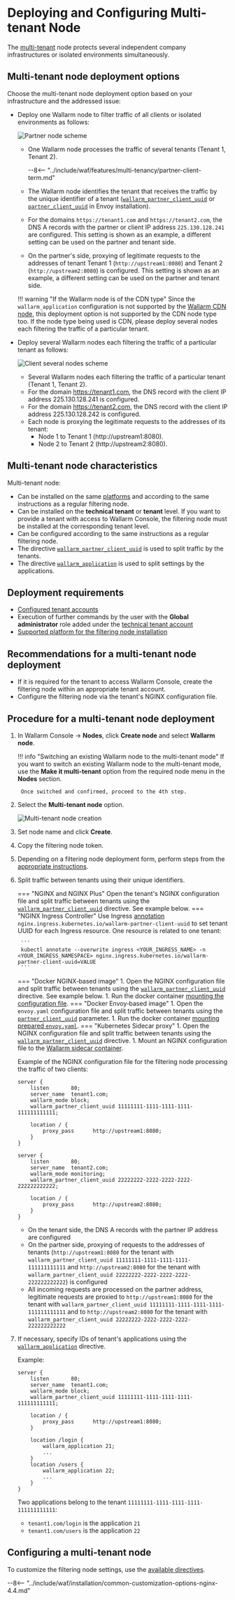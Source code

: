 [waf-mode-instr]:                   ../../admin-en/configure-wallarm-mode.md
[logging-instr]:                    ../../admin-en/configure-logging.md
[proxy-balancer-instr]:             ../../admin-en/using-proxy-or-balancer-en.md
[process-time-limit-instr]:         ../../admin-en/configure-parameters-en.md#wallarm_process_time_limit
[dynamic-dns-resolution-nginx]:     ../../admin-en/configure-dynamic-dns-resolution-nginx.md

# Deploying and Configuring Multi-tenant Node

The [multi-tenant](overview.md) node protects several independent company infrastructures or isolated environments simultaneously.

## Multi-tenant node deployment options

Choose the multi-tenant node deployment option based on your infrastructure and the addressed issue:

* Deploy one Wallarm node to filter traffic of all clients or isolated environments as follows:

    ![Partner node scheme](../../images/partner-waf-node/partner-traffic-processing-4.0.png)

    * One Wallarm node processes the traffic of several tenants (Tenant 1, Tenant 2).

        --8<-- "../include/waf/features/multi-tenancy/partner-client-term.md"
        
    * The Wallarm node identifies the tenant that receives the traffic by the unique identifier of a tenant ([`wallarm_partner_client_uuid`](../../admin-en/configure-parameters-en.md#wallarm_partner_client_uuid) or [`partner_client_uuid`](../../admin-en/configuration-guides/envoy/fine-tuning.md#configuration-options-for-the-envoy‑based-wallarm-node) in Envoy installation).
    * For the domains `https://tenant1.com` and `https://tenant2.com`, the DNS A records with the partner or client IP address `225.130.128.241` are configured. This setting is shown as an example, a different setting can be used on the partner and tenant side.
    * On the partner's side, proxying of legitimate requests to the addresses of tenant Tenant 1 (`http://upstream1:8080`) and Tenant 2 (`http://upstream2:8080`) is configured. This setting is shown as an example, a different setting can be used on the partner and tenant side.

    !!! warning "If the Wallarm node is of the CDN type"
        Since the `wallarm_application` configuration is not supported by the [Wallarm CDN node](../cdn-node.md), this deployment option is not supported by the CDN node type too. If the node type being used is CDN, please deploy several nodes each filtering the traffic of a particular tenant.

* Deploy several Wallarm nodes each filtering the traffic of a particular tenant as follows:

    ![Client several nodes scheme](../../images/partner-waf-node/client-several-nodes.png)

    * Several Wallarm nodes each filtering the traffic of a particular tenant (Tenant 1, Tenant 2).
    * For the domain https://tenant1.com, the DNS record with the client IP address 225.130.128.241 is configured.
    * For the domain https://tenant2.com, the DNS record with the client IP address 225.130.128.242 is configured.
    * Each node is proxying the legitimate requests to the addresses of its tenant:
        * Node 1 to Tenant 1 (http://upstream1:8080).
        * Node 2 to Tenant 2 (http://upstream2:8080).

## Multi-tenant node characteristics

Multi-tenant node:

* Can be installed on the same [platforms](../../installation/supported-deployment-options.md) and according to the same instructions as a regular filtering node.
* Can be installed on the **technical tenant** or **tenant** level. If you want to provide a tenant with access to Wallarm Console, the filtering node must be installed at the corresponding tenant level.
* Can be configured according to the same instructions as a regular filtering node.
* The directive [`wallarm_partner_client_uuid`](../../admin-en/configure-parameters-en.md#wallarm_partner_client_uuid) is used to split traffic by the tenants.
* The directive [`wallarm_application`](../../admin-en/configure-parameters-en.md#wallarm_application) is used to split settings by the applications.

## Deployment requirements

* [Configured tenant accounts](configure-accounts.md)
* Execution of further commands by the user with the **Global administrator** role added under the [technical tenant account](configure-accounts.md#tenant-account-structure)
* [Supported platform for the filtering node installation](../../installation/supported-deployment-options.md)

## Recommendations for a multi-tenant node deployment

* If it is required for the tenant to access Wallarm Console, create the filtering node within an appropriate tenant account.
* Configure the filtering node via the tenant's NGINX configuration file.

## Procedure for a multi-tenant node deployment

1. In Wallarm Console → **Nodes**, click **Create node** and select **Wallarm node**.

    !!! info "Switching an existing Wallarm node to the multi-tenant mode"
        If you want to switch an existing Wallarm node to the multi-tenant mode, use the **Make it multi-tenant** option from the required node menu in the **Nodes** section.

        Once switched and confirmed, proceed to the 4th step.
1. Select the **Multi-tenant node** option.

    ![Multi-tenant node creation](../../images/user-guides/nodes/create-multi-tenant-node.png)
1. Set node name and click **Create**.
1. Copy the filtering node token.
1. Depending on a filtering node deployment form, perform steps from the [appropriate instructions](../../installation/supported-deployment-options.md).
1. Split traffic between tenants using their unique identifiers.

    === "NGINX and NGINX Plus"
        Open the tenant's NGINX configuration file and split traffic between tenants using the [`wallarm_partner_client_uuid`](../../admin-en/configure-parameters-en.md#wallarm_partner_client_uuid) directive. See example below.
    === "NGINX Ingress Controller"
        Use Ingress [annotation](../../admin-en/configure-kubernetes-en.md#ingress-annotations) `nginx.ingress.kubernetes.io/wallarm-partner-client-uuid` to set tenant UUID for each Ingress resource. One resource is related to one tenant:

        ```
        kubectl annotate --overwrite ingress <YOUR_INGRESS_NAME> -n <YOUR_INGRESS_NAMESPACE> nginx.ingress.kubernetes.io/wallarm-partner-client-uuid=VALUE
        ```
    === "Docker NGINX‑based image"
        1. Open the NGINX configuration file and split traffic between tenants using the [`wallarm_partner_client_uuid`](../../admin-en/configure-parameters-en.md#wallarm_partner_client_uuid) directive. See example below.
        1. Run the docker container [mounting the configuration file](../../admin-en/installation-docker-en.md#run-the-container-mounting-the-configuration-file).
    === "Docker Envoy‑based image"
        1. Open the `envoy.yaml` configuration file and split traffic between tenants using the [`partner_client_uuid`](../../admin-en/configuration-guides/envoy/fine-tuning.md#partner_client_id_param) parameter.
        1. Run the docker container [mounting prepared `envoy.yaml`](../../admin-en/installation-guides/envoy/envoy-docker.md#run-the-container-mounting-envoyyaml).
    === "Kubernetes Sidecar proxy"
        1. Open the NGINX configuration file and split traffic between tenants using the [`wallarm_partner_client_uuid`](../../admin-en/configure-parameters-en.md#wallarm_partner_client_uuid) directive.
        1. Mount an NGINX configuration file to the [Wallarm sidecar container](../../installation/kubernetes/sidecar-proxy/customization.md#using-custom-nginx-configuration).

    Example of the NGINX configuration file for the filtering node processing the traffic of two clients:

    ```
    server {
        listen       80;
        server_name  tenant1.com;
        wallarm_mode block;
        wallarm_partner_client_uuid 11111111-1111-1111-1111-111111111111;
        
        location / {
            proxy_pass      http://upstream1:8080;
        }
    }
    
    server {
        listen       80;
        server_name  tenant2.com;
        wallarm_mode monitoring;
        wallarm_partner_client_uuid 22222222-2222-2222-2222-222222222222;
        
        location / {
            proxy_pass      http://upstream2:8080;
        }
    }
    ```

    * On the tenant side, the DNS A records with the partner IP address are configured
    * On the partner side, proxying of requests to the addresses of tenants (`http://upstream1:8080` for the tenant with `wallarm_partner_client_uuid 11111111-1111-1111-1111-111111111111` and `http://upstream2:8080` for the tenant with `wallarm_partner_client_uuid 22222222-2222-2222-2222-222222222222`) is configured
    * All incoming requests are processed on the partner address, legitimate requests are proxied to `http://upstream1:8080` for the tenant with `wallarm_partner_client_uuid 11111111-1111-1111-1111-111111111111` and to `http://upstream2:8080` for the tenant with `wallarm_partner_client_uuid 22222222-2222-2222-2222-222222222222`

1. If necessary, specify IDs of tenant's applications using the [`wallarm_application`](../../admin-en/configure-parameters-en.md#wallarm_application) directive.

    Example:

    ```
    server {
        listen       80;
        server_name  tenant1.com;
        wallarm_mode block;
        wallarm_partner_client_uuid 11111111-1111-1111-1111-111111111111;
        
        location / {
            proxy_pass      http://upstream1:8080;
        }

        location /login {
            wallarm_application 21;
            ...
        }
        location /users {
            wallarm_application 22;
            ...
        }
    }
    ```

    Two applications belong to the tenant `11111111-1111-1111-1111-111111111111`:
    
    * `tenant1.com/login` is the application `21`
    * `tenant1.com/users` is the application `22`

## Configuring a multi-tenant node

To customize the filtering node settings, use the [available directives](../../admin-en/configure-parameters-en.md).

--8<-- "../include/waf/installation/common-customization-options-nginx-4.4.md"
